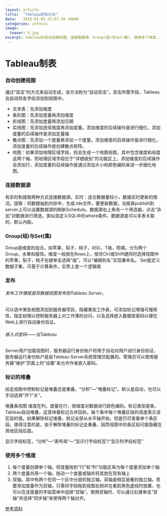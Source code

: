 ```yaml
---
layout: article
title:  "Tableau的知识点"
date:   2018-01-03 22:07:50 +0800
categories: infovis 
image:
  teaser: h.jpg
excerpt: tableau的自动创建视图、连接数据源、Group(组)与Set(集)、使用多个维度......
---
```


# Tableau制表

### 自动创建视图
通过“双击”的方式来自动生成，该方法称为“自动双击”。双击所需字段，Tableau会自动将各字段添加到视图中。

- 文本表：先添加维度
- 条形图：先添加度量再添加维度
- 折线图：先添加度量再添加日期
- 实线图：先添加连续维度再添加度量。添加维度的后续操作是进行细化，添加度量的后续操作是添加定量轴
- 散点图：先添加一个度量再添加一个度量。添加维度的后续操作是进行细化，添加度量的后续操作是创建散点矩阵。
- 地图：如果添加地理区域字段，则会生成一个地图视图，其中包含维度和经度这两个轴，而地理区域字段位于“详细级别”的功能区上，添加维度的后续操作会添加行，添加度量的后续操作是通过添加大小和颜色编码来进一步细化地图。

### 连接数据源
有实时和提取两种方式连接数据源。实时：适合数据量较小，数据实时更新的情况。提取：将数据抽到内存中，生成.tde文件，要更新数据，当报表publish到server上可以设置数据源的刷新Schedule。数据源右上角有一个筛选器，点击“添加”对数据进行筛选，类似自定义SQL中的where条件。数据源是可以多表关联的，默认内联。

### Group(组)与Set(集)
Group是维度的组合。如苹果，梨子，桃子，衬衫，T裇，短裙。分为两个Group，水果和服饰。维度一般放在Rows上，按住Ctrl或Shift键同时选择视图中的苹果，梨子，桃子右键单击选择“组”，可以“编辑别名”实现重命名。
Set是定义数据子集，可基于计算条件。实质上是一个逻辑值

### 发布
###### 发布工作簿就是将数据视图发布到Tableau Server。
可以选中某些视图添加到服务器项目，隐藏某些工作表，可添加标记增强可搜索性，指定权限以控制服务器上对工作簿的访问，以及选择嵌入数据库密码以便在Web上进行自动身份验证。

###### 嵌入式密码——当Tableau
Server用户加载视图时，服务器运行身份账户将用于自动对用户进行身份验证，服务器运行身份账户是由Tableau Server系统管理员配置的。管理员可以使用服务器“维护”页面上的“设置”来允许作者嵌入密码。

### 标记的堆叠
给定视图中控制标记是堆叠还是重叠。“分析”—“堆叠标记”。默认是自动，也可以手动选择“开”/“关”。

堆叠条视图
维度在列，度量在行，按维度对数据进行颜色编码。标记类型是条，Tableau自动堆叠，这意味着标记合并回执，每个条中每个堆叠区段的高度表示该区段的值。如果解除标记堆叠，标记全部从水平轴开始，但是仍可查看单个条区段。值得注意的是，由于解除堆叠的标记会重叠，因而视图中的条区段可能隐藏在其他区段后面。

显示字段标签，“分析”—“表布局”—“显示行字段标签”/“显示列字段标签”

### 使用多个维度
1. 每个度量创建单个轴。将度量拖到“行”和“列”功能区来为每个度量添加单个轴
1. 两个度量共用一个轴。拖动一个度量或轴并将其放在现有轴上
1. 双轴，其中有两个在同一个区中分层的独立轴。双轴是相互层叠的独立轴。若要添加度量作为双轴，只需将字段拖到视图右侧并在看到黑色虚线时放置，也可以在该度量的字段菜单中选择“双轴”。使用双轴时，可以通过右键单击“双轴”并选择“同步轴”来使得两个轴对齐。

[参考资料](http://www.xueqing.tv/cms/article/90)